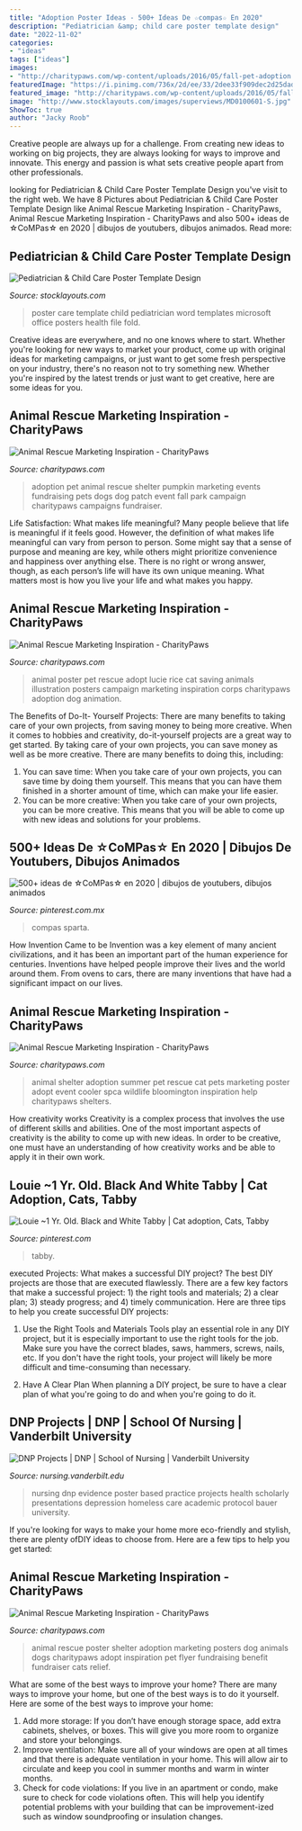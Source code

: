 ```yaml
---
title: "Adoption Poster Ideas - 500+ Ideas De ☆compas☆ En 2020"
description: "Pediatrician &amp; child care poster template design"
date: "2022-11-02"
categories:
- "ideas"
tags: ["ideas"]
images:
- "http://charitypaws.com/wp-content/uploads/2016/05/fall-pet-adoption.jpg"
featuredImage: "https://i.pinimg.com/736x/2d/ee/33/2dee33f909dec2d25dad66e4720042c3.jpg"
featured_image: "http://charitypaws.com/wp-content/uploads/2016/05/fall-pet-adoption.jpg"
image: "http://www.stocklayouts.com/images/superviews/MD0100601-S.jpg"
ShowToc: true
author: "Jacky Roob"
---
```



Creative people are always up for a challenge. From creating new ideas to working on big projects, they are always looking for ways to improve and innovate. This energy and passion is what sets creative people apart from other professionals.

	

		
looking for Pediatrician &amp; Child Care Poster Template Design you've visit to the right web. We have 8 Pictures about Pediatrician &amp; Child Care Poster Template Design like Animal Rescue Marketing Inspiration - CharityPaws, Animal Rescue Marketing Inspiration - CharityPaws and also 500+ ideas de ☆CoMPas☆ en 2020 | dibujos de youtubers, dibujos animados. Read more:
		
    
## Pediatrician &amp; Child Care Poster Template Design

<img loading=lazy src="http://www.stocklayouts.com/images/superviews/MD0100601-S.jpg" onerror="this.onerror=null;this.src='https://tse2.mm.bing.net/th?id=OIP.ABpceIfAo0VcvgIp0cMZvAHaEl&amp;pid=15.1';" alt="Pediatrician &amp; Child Care Poster Template Design">

_Source: stocklayouts.com_

>poster care template child pediatrician word templates microsoft office posters health file fold. 

	

Creative ideas are everywhere, and no one knows where to start. Whether you're looking for new ways to market your product, come up with original ideas for marketing campaigns, or just want to get some fresh perspective on your industry, there's no reason not to try something new. Whether you're inspired by the latest trends or just want to get creative, here are some ideas for you.

    
## Animal Rescue Marketing Inspiration - CharityPaws

<img loading=lazy src="http://charitypaws.com/wp-content/uploads/2016/05/fall-pet-adoption.jpg" onerror="this.onerror=null;this.src='https://tse2.mm.bing.net/th?id=OIP.7xIcXhwLQdfu3M1Crf1V2AHaJk&amp;pid=15.1';" alt="Animal Rescue Marketing Inspiration - CharityPaws">

_Source: charitypaws.com_

>adoption pet animal rescue shelter pumpkin marketing events fundraising pets dogs dog patch event fall park campaign charitypaws campaigns fundraiser. 

	

Life Satisfaction: What makes life meaningful?
Many people believe that life is meaningful if it feels good. However, the definition of what makes life meaningful can vary from person to person. Some might say that a sense of purpose and meaning are key, while others might prioritize convenience and happiness over anything else. There is no right or wrong answer, though, as each person’s life will have its own unique meaning. What matters most is how you live your life and what makes you happy.

    
## Animal Rescue Marketing Inspiration - CharityPaws

<img loading=lazy src="https://charitypaws.com/wp-content/uploads/2016/05/save-a-life-adopt-cat.jpg" onerror="this.onerror=null;this.src='https://tse3.mm.bing.net/th?id=OIP.n3KcchPk5Z8vll1mWvLrXwHaIE&amp;pid=15.1';" alt="Animal Rescue Marketing Inspiration - CharityPaws">

_Source: charitypaws.com_

>animal poster pet rescue adopt lucie rice cat saving animals illustration posters campaign marketing inspiration corps charitypaws adoption dog animation. 

	

The Benefits of Do-It- Yourself Projects: There are many benefits to taking care of your own projects, from saving money to being more creative.
When it comes to hobbies and creativity, do-it-yourself projects are a great way to get started. By taking care of your own projects, you can save money as well as be more creative. There are many benefits to doing this, including: 
1. You can save time: When you take care of your own projects, you can save time by doing them yourself. This means that you can have them finished in a shorter amount of time, which can make your life easier. 
2. You can be more creative: When you take care of your own projects, you can be more creative. This means that you will be able to come up with new ideas and solutions for your problems. 

    
## 500+ Ideas De ☆CoMPas☆ En 2020 | Dibujos De Youtubers, Dibujos Animados

<img loading=lazy src="https://i.pinimg.com/474x/f8/0c/b5/f80cb5fa2955df5cdf01f6b98a1443a8.jpg" onerror="this.onerror=null;this.src='https://tse4.mm.bing.net/th?id=OIP.0gm-tBa_0T6rn2Ljlb4KfgAAAA&amp;pid=15.1';" alt="500+ ideas de ☆CoMPas☆ en 2020 | dibujos de youtubers, dibujos animados">

_Source: pinterest.com.mx_

>compas sparta. 

	

How Invention Came to be
Invention was a key element of many ancient civilizations, and it has been an important part of the human experience for centuries. Inventions have helped people improve their lives and the world around them. From ovens to cars, there are many inventions that have had a significant impact on our lives.

    
## Animal Rescue Marketing Inspiration - CharityPaws

<img loading=lazy src="https://charitypaws.com/wp-content/uploads/2016/05/summer-pet-adoption.png" onerror="this.onerror=null;this.src='https://tse2.mm.bing.net/th?id=OIP.7KKm8J8YEDUU-c5RTOmgcwHaGA&amp;pid=15.1';" alt="Animal Rescue Marketing Inspiration - CharityPaws">

_Source: charitypaws.com_

>animal shelter adoption summer pet rescue cat pets marketing poster adopt event cooler spca wildlife bloomington inspiration help charitypaws shelters. 

	

How creativity works
Creativity is a complex process that involves the use of different skills and abilities. One of the most important aspects of creativity is the ability to come up with new ideas. In order to be creative, one must have an understanding of how creativity works and be able to apply it in their own work.

    
## Louie ~1 Yr. Old. Black And White Tabby | Cat Adoption, Cats, Tabby

<img loading=lazy src="https://i.pinimg.com/736x/2d/ee/33/2dee33f909dec2d25dad66e4720042c3.jpg" onerror="this.onerror=null;this.src='https://tse2.mm.bing.net/th?id=OIP.guGxmtRlsmZrkHc0Q1Kh7wHaLG&amp;pid=15.1';" alt="Louie ~1 Yr. Old. Black and White Tabby | Cat adoption, Cats, Tabby">

_Source: pinterest.com_

>tabby. 

	

executed Projects: What makes a successful DIY project?
The best DIY projects are those that are executed flawlessly. There are a few key factors that make a successful project: 1) the right tools and materials; 2) a clear plan; 3) steady progress; and 4) timely communication. Here are three tips to help you create successful DIY projects:
1. Use the Right Tools and Materials
Tools play an essential role in any DIY project, but it is especially important to use the right tools for the job. Make sure you have the correct blades, saws, hammers, screws, nails, etc. If you don't have the right tools, your project will likely be more difficult and time-consuming than necessary.

2. Have A Clear Plan
When planning a DIY project, be sure to have a clear plan of what you're going to do and when you're going to do it.

    
## DNP Projects | DNP | School Of Nursing | Vanderbilt University

<img loading=lazy src="http://www.nursing.vanderbilt.edu/images/dnp/scholarly/2014/bauer_sara_researchposter.jpg" onerror="this.onerror=null;this.src='https://tse1.mm.bing.net/th?id=OIP.BmUqV41HcXjI3XYWtsXbIAHaE7&amp;pid=15.1';" alt="DNP Projects | DNP | School of Nursing | Vanderbilt University">

_Source: nursing.vanderbilt.edu_

>nursing dnp evidence poster based practice projects health scholarly presentations depression homeless care academic protocol bauer university. 

	

If you're looking for ways to make your home more eco-friendly and stylish, there are plenty ofDIY ideas to choose from. Here are a few tips to help you get started: 

    
## Animal Rescue Marketing Inspiration - CharityPaws

<img loading=lazy src="https://charitypaws.com/wp-content/uploads/2016/05/fundraiser-poster-adoptny.jpg" onerror="this.onerror=null;this.src='https://tse4.mm.bing.net/th?id=OIP.k3LJQnFEMXtx_5fC29lU2gHaJl&amp;pid=15.1';" alt="Animal Rescue Marketing Inspiration - CharityPaws">

_Source: charitypaws.com_

>animal rescue poster shelter adoption marketing posters dog animals dogs charitypaws adopt inspiration pet flyer fundraising benefit fundraiser cats relief. 

	

What are some of the best ways to improve your home?
There are many ways to improve your home, but one of the best ways is to do it yourself. Here are some of the best ways to improve your home: 
1. Add more storage: If you don’t have enough storage space, add extra cabinets, shelves, or boxes. This will give you more room to organize and store your belongings. 
2. Improve ventilation: Make sure all of your windows are open at all times and that there is adequate ventilation in your home. This will allow air to circulate and keep you cool in summer months and warm in winter months. 
3. Check for code violations: If you live in an apartment or condo, make sure to check for code violations often. This will help you identify potential problems with your building that can be improvement-ized such as window soundproofing or insulation changes.


